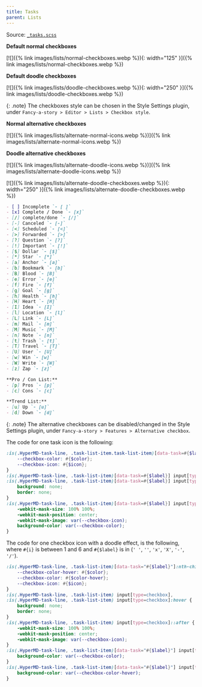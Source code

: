 ```yaml
---
title: Tasks
parent: Lists
---
```



Source: [`_tasks.scss`](https://github.com/ElsaTam/obsidian-fancy-a-story/blob/main/postcss/editor/lists/_tasks.scss)

**Default normal checkboxes**

[![]({% link images/lists/normal-checkboxes.webp %}){: width="125" }]({% link images/lists/normal-checkboxes.webp %})

**Default doodle checkboxes**

[![]({% link images/lists/doodle-checkboxes.webp %}){: width="250" }]({% link images/lists/doodle-checkboxes.webp %})

{: .note}
The checkboxes style can be chosen in the Style Settings plugin, under `Fancy-a-story > Editor > Lists > Checkbox style`.

**Normal alternative checkboxes**

[![]({% link images/lists/alternate-normal-icons.webp %})]({% link images/lists/alternate-normal-icons.webp %})

**Doodle alternative checkboxes**

[![]({% link images/lists/alternate-doodle-icons.webp %})]({% link images/lists/alternate-doodle-icons.webp %})

[![]({% link images/lists/alternate-doodle-checkboxes.webp %}){: width="250" }]({% link images/lists/alternate-doodle-checkboxes.webp %})

```markdown
- [ ] Incomplete `- [ ]`
- [x] Complete / Done `- [x]`
- [/] complete/done `- [/]`
- [-] Canceled `- [-]`
- [<] Scheduled `- [<]`
- [>] Forwarded `- [>]`
- [?] Question `- [?]`
- [!] Important `- [!]`
- [$] Dollar `- [$]`
- [*] Star `- [*]`
- [a] Anchor `- [a]`
- [b] Bookmark `- [b]`
- [B] Blood `- [B]`
- [e] Error `- [e]`
- [f] Fire `- [f]`
- [g] Goal `- [g]`
- [h] Health `- [h]`
- [H] Heart `- [H]`
- [I] Idea `- [I]`
- [l] Location `- [l]`
- [L] Link `- [L]`
- [m] Mail `- [m]`
- [M] Music `- [M]`
- [n] Note `- [n]`
- [t] Trash `- [t]`
- [T] Travel `- [T]`
- [U] User `- [U]`
- [w] Win `- [w]`
- [W] Write `- [W]`
- [z] Zap `- [z]`

**Pro / Con List:**
- [p] Pros `- [p]`
- [c] Cons `- [c]`

**Trend List:**
- [u] Up `- [u]`
- [d] Down `- [d]`
```

{: .note}
The alternative checkboxes can be disabled/changed in the Style Settings plugin, under `Fancy-a-story > Features > Alternative checkbox`.


The code for one task icon is the following:
```scss
:is(.HyperMD-task-line, .task-list-item.task-list-item)[data-task=#{$label}] {
    --checkbox-color: #{$color};
    --checkbox-icon: #{$icon};
}
:is(.HyperMD-task-line, .task-list-item)[data-task=#{$label}] input[type=checkbox],
:is(.HyperMD-task-line, .task-list-item)[data-task=#{$label}] input[type=checkbox]:hover {
    background: none;
    border: none;
}
:is(.HyperMD-task-line, .task-list-item)[data-task=#{$label}] input[type=checkbox]::after {
    -webkit-mask-size: 100% 100%;
    -webkit-mask-position: center;
    -webkit-mask-image: var(--checkbox-icon);
    background-color: var(--checkbox-color);
}
```

The code for one checkbox icon with a doodle effect, is the following, where `#{i}` is between 1 and 6 and `#{$label}` is in (`' '`, `''`, `'x'`, `'X'`, `'-'`, `'/'`).
```scss
:is(.HyperMD-task-line, .task-list-item)[data-task="#{$label}"]:nth-child(6n+#{i}) {
    --checkbox-color-hover: #{$color};
    --checkbox-color: #{$color-hover};
    --checkbox-icon: #{$icon};
}
:is(.HyperMD-task-line, .task-list-item) input[type=checkbox],
:is(.HyperMD-task-line, .task-list-item) input[type=checkbox]:hover {
    background: none;
    border: none;
}
:is(.HyperMD-task-line, .task-list-item) input[type=checkbox]::after {
    -webkit-mask-size: 100% 100%;
    -webkit-mask-position: center;
    -webkit-mask-image: var(--checkbox-icon);
}
:is(.HyperMD-task-line, .task-list-item)[data-task="#{$label}"] input[type=checkbox]::after {
    background-color: var(--checkbox-color);
}
:is(.HyperMD-task-line, .task-list-item)[data-task="#{$label}"] input[type=checkbox]:hover::after {
    background-color: var(--checkbox-color-hover);
}
```